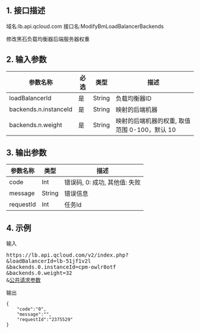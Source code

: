 ## 1. 接口描述
域名:lb.api.qcloud.com
接口名:ModifyBmLoadBalancerBackends

修改黑石负载均衡器后端服务器权重

## 2. 输入参数
| 参数名称 | 必选  | 类型 | 描述 |
|---------|---------|---------|---------|
| loadBalancerId | 是 | String | 负载均衡器ID|
| backends.n.instanceId  | 是 | String | 映射的后端机器|
| backends.n.weight	  | 是 | String | 映射的后端机器的权重, 取值范围 0-100，默认 10|

## 3. 输出参数
| 参数名称 | 类型 | 描述 |
|---------|---------|---------|
| code | Int | 错误码, 0: 成功, 其他值: 失败|
| message | String | 错误信息|
| requestId | Int | 任务Id |


## 4. 示例
输入
<pre>
https://lb.api.qcloud.com/v2/index.php?
&loadBalancerId=lb-51jf1v2l
&backends.0.instanceId=cpm-owlr8otf
&backends.0.weight=32
&<a href="https://www.qcloud.com/doc/api/229/6976">公共请求参数</a>
</pre>
输出
```
{
    "code":"0",
    "message":"",
    "requestId":"2375529"
}
```

